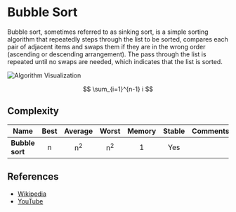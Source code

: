 # Bubble Sort

Bubble sort, sometimes referred to as sinking sort, is a 
simple sorting algorithm that repeatedly steps through 
the list to be sorted, compares each pair of adjacent 
items and swaps them if they are in the wrong order 
(ascending or descending arrangement). The pass through
the list is repeated until no swaps are needed, which 
indicates that the list is sorted.

![Algorithm Visualization](https://upload.wikimedia.org/wikipedia/commons/c/c8/Bubble-sort-example-300px.gif)

$$
  \sum_{i=1}^{n-1} i
$$

## Complexity

| Name            | Best  |    Average    |     Worst     | Memory | Stable | Comments |
| --------------- | :---: | :-----------: | :-----------: | :----: | :----: | :------- |
| **Bubble sort** |   n   | n<sup>2</sup> | n<sup>2</sup> |   1    |  Yes   |          |

## References

- [Wikipedia](https://en.wikipedia.org/wiki/Bubble_sort)
- [YouTube](https://www.youtube.com/watch?v=6Gv8vg0kcHc&index=27&t=0s&list=PLLXdhg_r2hKA7DPDsunoDZ-Z769jWn4R8)
